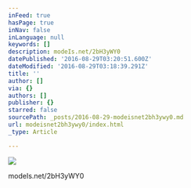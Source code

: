 ```yaml
---
inFeed: true
hasPage: true
inNav: false
inLanguage: null
keywords: []
description: modeIs.net/2bH3yWY0
datePublished: '2016-08-29T03:20:51.600Z'
dateModified: '2016-08-29T03:18:39.291Z'
title: ''
author: []
via: {}
authors: []
publisher: {}
starred: false
sourcePath: _posts/2016-08-29-modeisnet2bh3ywy0.md
url: modeisnet2bh3ywy0/index.html
_type: Article

---
```

![](https://the-grid-user-content.s3-us-west-2.amazonaws.com/a2962b19-ce14-4c74-8a2b-af6719492997.jpg)

modeIs.net/2bH3yWY0